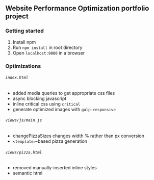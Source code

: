 ## Website Performance Optimization portfolio project

### Getting started
1. Install npm
2. Run `npm install` in root directory
3. Open `localhost:9000` in a browser

### Optimizations
###### `index.html`
- added media queries to get appropriate css files
- async blocking javascript
- inline critical css using `critical`
- generate optimized images with `gulp-responsive`

###### `views/js/main.js`
- changePizzaSizes changes width % rather than px conversion
- `<template>`-based pizza generation

###### `views/pizza.html`
- removed manually-inserted inline styles
- semantic html
